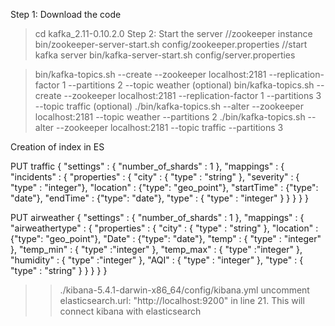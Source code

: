 Step 1: Download the code
> cd kafka_2.11-0.10.2.0
Step 2: Start the server
//zookeeper instance
> bin/zookeeper-server-start.sh config/zookeeper.properties
//start kafka server
> bin/kafka-server-start.sh config/server.properties

> bin/kafka-topics.sh --create --zookeeper localhost:2181 --replication-factor 1  --partitions 2 --topic weather (optional)
>bin/kafka-topics.sh --create --zookeeper localhost:2181 --replication-factor 1  --partitions 3 --topic traffic (optional)
> ./bin/kafka-topics.sh --alter --zookeeper localhost:2181 --topic weather --partitions 2
> ./bin/kafka-topics.sh --alter --zookeeper localhost:2181 --topic traffic --partitions 3

Creation of index in ES

PUT traffic
{
    "settings" : {
        "number_of_shards" : 1
    },
    "mappings" : {
        "incidents" : {
            "properties" : {
                "city" : { "type" : "string" },
                "severity" : { "type" : "integer"},
                "location" : {"type": "geo_point"},
                "startTime" : {"type": "date"},
                "endTime" : {"type": "date"},
                "type" : { "type" : "integer" }
            }
        }
    }
}

PUT airweather
{
    "settings" : {
        "number_of_shards" : 1
    },
    "mappings" : {
        "airweathertype" : {
            "properties" : {
                "city" : { "type" : "string" },
                "location" : {"type": "geo_point"},
                "Date" : {"type": "date"},
                "temp" : { "type" : "integer" },
                "temp_min" : { "type" :"integer" },
                "temp_max" : { "type" :"integer" },
                "humidity" : { "type" :"integer" },
                "AQI" : { "type" : "integer" },
                "type" : { "type" : "string" }
            }
        }
    }
}

>> ./kibana-5.4.1-darwin-x86_64/config/kibana.yml uncomment elasticsearch.url: "http://localhost:9200" in line 21. This will connect kibana with elasticsearch